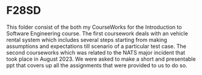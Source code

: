 # F28SD
This folder consist of the both my CourseWorks for the Introduction to Software Engineering course. The first coursework deals with an vehicle rental system which includes several steps starting from making assumptions and expectations till scenario of a particular test case. The second courseworks which was related to the NATS major incident that took place in August 2023. We were asked to make a short and presentable ppt that covers up all the assignments that were provided to us to do so.
 
